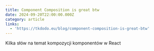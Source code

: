```yaml
---
title: Component Composition is great btw
date: 2024-09-20T22:00:00.000Z
category: article
links:
  - 'https://tkdodo.eu/blog/component-composition-is-great-btw'
---
```


Kilka słów na temat kompozycji komponentów w React

